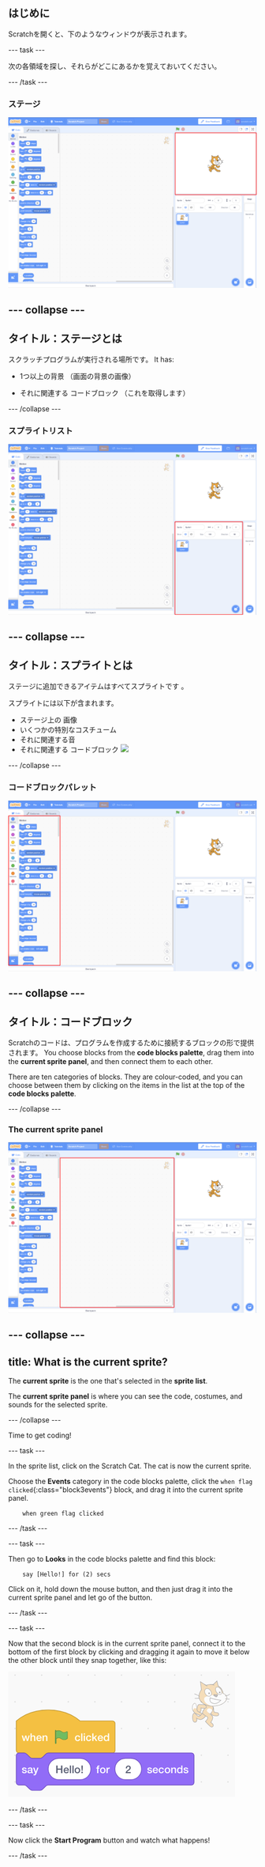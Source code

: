## はじめに

Scratchを開くと、下のようなウィンドウが表示されます。

\--- task \---

次の各領域を探し、それらがどこにあるかを覚えておいてください。

\--- /task \---

### ステージ

![Scratch window with the stage highlighted](images/hlStage.png)

## \--- collapse \---

## タイトル：ステージとは

スクラッチプログラムが実行される場所です。 It has:

* 1つ以上の背景 （画面の背景の画像）

* それに関連する コードブロック （これを取得します）

\--- /collapse \---

### スプライトリスト

![Scratch window with the sprite list highlighted](images/hlSpriteList.png)

## \--- collapse \---

## タイトル：スプライトとは

ステージに追加できるアイテムはすべてスプライトです 。

スプライトには以下が含まれます。

* ステージ上の 画像
* いくつかの特別なコスチューム
* それに関連する音
* それに関連する コードブロック ![](images/setup2.png)

\--- /collapse \---

### コードブロックパレット

![Scratch window with the blocks pallet highlighted](images/hlBlocksPalette.png)

## \--- collapse \---

## タイトル：コードブロック

Scratchのコードは、プログラムを作成するために接続するブロックの形で提供されます。 You choose blocks from the **code blocks palette**, drag them into the **current sprite panel**, and then connect them to each other.

There are ten categories of blocks. They are colour-coded, and you can choose between them by clicking on the items in the list at the top of the **code blocks palette**.

\--- /collapse \---

### The current sprite panel

![Scratch window with the current sprite panel highlighted](images/hlCurrentSpritePanel.png)

## \--- collapse \---

## title: What is the current sprite?

The **current sprite** is the one that's selected in the **sprite list**.

The **current sprite panel** is where you can see the code, costumes, and sounds for the selected sprite.

\--- /collapse \---

Time to get coding!

\--- task \---

In the sprite list, click on the Scratch Cat. The cat is now the current sprite.

Choose the **Events** category in the code blocks palette, click the `when flag clicked`{:class="block3events"} block, and drag it into the current sprite panel.

```blocks3
    when green flag clicked
```

\--- /task \---

\--- task \---

Then go to **Looks** in the code blocks palette and find this block:

```blocks3
    say [Hello!] for (2) secs
```

Click on it, hold down the mouse button, and then just drag it into the current sprite panel and let go of the button.

\--- /task \---

\--- task \---

Now that the second block is in the current sprite panel, connect it to the bottom of the first block by clicking and dragging it again to move it below the other block until they snap together, like this:

![](images/setup3.png)

\--- /task \---

\--- task \---

Now click the **Start Program** button and watch what happens!

\--- /task \---
